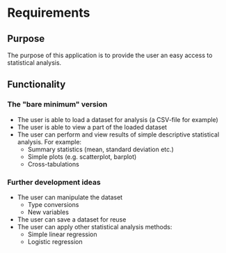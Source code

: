 # Requirements

##  Purpose
 
The purpose of this application is to provide the user an easy access to statistical analysis. 

## Functionality

### The "bare minimum" version
- The user is able to load a dataset for analysis (a CSV-file for example)
- The user is able to view a part of the loaded dataset
- The user can perform and view results of simple descriptive statistical analysis. For example:
    - Summary statistics (mean, standard deviation etc.)
    - Simple plots (e.g. scatterplot, barplot)
    - Cross-tabulations

### Further development ideas
- The user can manipulate the dataset
    - Type conversions
    - New variables
- The user can save a dataset for reuse
- The user can apply other statistical analysis methods:
    - Simple linear regression
    - Logistic regression
